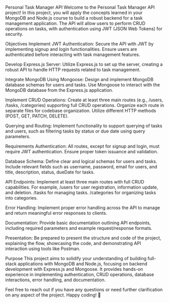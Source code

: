 
Personal Task Manager API
Welcome to the Personal Task Manager API project! In this project, you will apply the concepts learned in your MongoDB and Node.js course to build a robust backend for a task management application. The API will allow users to perform CRUD operations on tasks, with authentication using JWT (JSON Web Tokens) for security.

Objectives
Implement JWT Authentication: Secure the API with JWT by implementing signup and login functionalities. Ensure users are authenticated before interacting with task management features.

Develop Express.js Server: Utilize Express.js to set up the server, creating a robust API to handle HTTP requests related to task management.

Integrate MongoDB Using Mongoose: Design and implement MongoDB database schemas for users and tasks. Use Mongoose to interact with the MongoDB database from the Express.js application.

Implement CRUD Operations: Create at least three main routes (e.g., /users, /tasks, /categories) supporting full CRUD operations. Organize each route in separate files for codebase organization. Utilize different HTTP methods (POST, GET, PATCH, DELETE).

Querying and Routing: Implement functionality to support querying of tasks and users, such as filtering tasks by status or due date using query parameters.

Requirements
Authentication: All routes, except for signup and login, must require JWT authentication. Ensure proper token issuance and validation.

Database Schema: Define clear and logical schemas for users and tasks. Include relevant fields such as username, password, email for users, and title, description, status, dueDate for tasks.

API Endpoints: Implement at least three main routes with full CRUD capabilities. For example, /users for user registration, information update, and deletion. /tasks for managing tasks. /categories for organizing tasks into categories.

Error Handling: Implement proper error handling across the API to manage and return meaningful error responses to clients.

Documentation: Provide basic documentation outlining API endpoints, including required parameters and example request/response formats.

Presentation: Be prepared to present the structure and code of the project, explaining the flow, showcasing the code, and demonstrating API interaction using tools like Postman.

Purpose
This project aims to solidify your understanding of building full-stack applications with MongoDB and Node.js, focusing on backend development with Express.js and Mongoose. It provides hands-on experience in implementing authentication, CRUD operations, database interactions, error handling, and documentation.

Feel free to reach out if you have any questions or need further clarification on any aspect of the project. Happy coding! 🚀